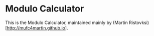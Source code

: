 Modulo Calculator
=======
This is the Modulo Calculator, maintained mainly by (Martin Ristovksi)[http://mufc4martin.github.io].
